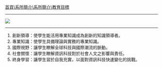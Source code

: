 [首頁\系所簡介\系所簡介\教育目標](https://www.csie.ntu.edu.tw/intro/super_pages.php?ID=intro&Sn=3)

---

![](http://i.imgur.com/exhe4g1.png)

---

1. 創新領導：使學生能活用專業知識成為創新的知識領導者。
2. 專業知識：使學生具備理論與實務的專業知識。
3. 國際視野：讓學生瞭解全球科技與國際潮流的脈動。
4. 社會關懷：讓學生瞭解資訊科技對於社會人文之影響與責任。
5. 終身學習：讓學生習於自我充實，以面對資訊科技快速變化的挑戰。